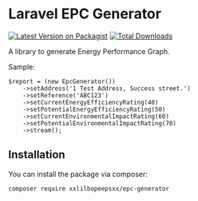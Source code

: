 # Laravel EPC Generator

[![Latest Version on Packagist](https://img.shields.io/packagist/v/xxlilbopeepsxx/epc-generator.svg?style=flat-square)](https://packagist.org/packages/xxlilbopeepsxx/epc-generator)
[![Total Downloads](https://img.shields.io/packagist/dt/xxlilbopeepsxx/epc-generator.svg?style=flat-square)](https://packagist.org/packages/xxlilbopeepsxx/epc-generator)

A library to generate Energy Performance Graph.

Sample:

```
$report = (new EpcGenerator())
    ->setAddress('1 Test Address, Success street.')
    ->setReference('ABC123')
    ->setCurrentEnergyEfficiencyRating(40)
    ->setPotentialEnergyEfficiencyRating(50)
    ->setCurrentEnvironmentalImpactRating(60)
    ->setPotentialEnvironmentalImpactRating(70)
    ->stream();
```

## Installation

You can install the package via composer:

```
composer require xxlilbopeepsxx/epc-generator
```


